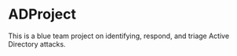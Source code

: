 # ADProject
This is a blue team project on identifying, respond, and triage Active Directory attacks.
